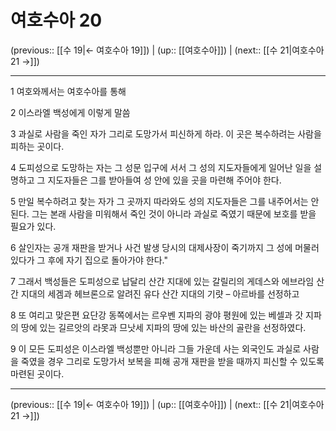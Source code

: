 # 여호수아 20

(previous:: [[수 19|← 여호수아 19]]) | (up:: [[여호수아]]) | (next:: [[수 21|여호수아 21 →]])

***




1 
여호와께서는 여호수아를 통해 



2 
이스라엘 백성에게 이렇게 말씀 



3 
과실로 사람을 죽인 자가 그리로 도망가서 피신하게 하라. 이 곳은 복수하려는 사람을 피하는 곳이다. 



4 
도피성으로 도망하는 자는 그 성문 입구에 서서 그 성의 지도자들에게 일어난 일을 설명하고 그 지도자들은 그를 받아들여 성 안에 있을 곳을 마련해 주어야 한다. 



5 
만일 복수하려고 찾는 자가 그 곳까지 따라와도 성의 지도자들은 그를 내주어서는 안 된다. 그는 본래 사람을 미워해서 죽인 것이 아니라 과실로 죽였기 때문에 보호를 받을 필요가 있다. 



6 
살인자는 공개 재판을 받거나 사건 발생 당시의 대제사장이 죽기까지 그 성에 머물러 있다가 그 후에 자기 집으로 돌아가야 한다." 



7 
그래서 백성들은 도피성으로 납달리 산간 지대에 있는 갈릴리의 게데스와 에브라임 산간 지대의 세겜과 헤브론으로 알려진 유다 산간 지대의 기럇 – 아르바를 선정하고 



8 
또 여리고 맞은편 요단강 동쪽에서는 르우벤 지파의 광야 평원에 있는 베셀과 갓 지파의 땅에 있는 길르앗의 라못과 므낫세 지파의 땅에 있는 바산의 골란을 선정하였다. 



9 
이 모든 도피성은 이스라엘 백성뿐만 아니라 그들 가운데 사는 외국인도 과실로 사람을 죽였을 경우 그리로 도망가서 보복을 피해 공개 재판을 받을 때까지 피신할 수 있도록 마련된 곳이다.

***

(previous:: [[수 19|← 여호수아 19]]) | (up:: [[여호수아]]) | (next:: [[수 21|여호수아 21 →]])
